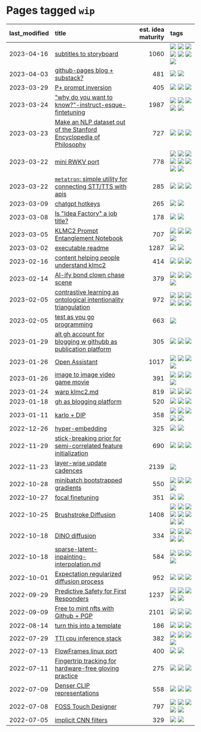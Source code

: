 # Pages tagged `wip`

|last_modified|title|est. idea maturity|tags
|:---|:---|---:|:---|
|2023-04-16|[subtitles to storyboard](../subtitles-to-storyboard.md)|1060|[![](https://img.shields.io/badge/tag-accessibility-35d420)](../tags/accessibility.md) [![](https://img.shields.io/badge/tag-animation-f14da)](../tags/animation.md) [![](https://img.shields.io/badge/tag-completed-1614f8)](../tags/completed.md) [![](https://img.shields.io/badge/tag-opensource-3a9a4f)](../tags/opensource.md) [![](https://img.shields.io/badge/tag-prompting-ea1833)](../tags/prompting.md) [![](https://img.shields.io/badge/tag-tooling-5d9a82)](../tags/tooling.md) [![](https://img.shields.io/badge/tag-wip-ebbec3)](../tags/wip.md)|
|2023-04-03|[github-pages blog + substack?](../gh-pages-blog-plus-substack.md)|481|[![](https://img.shields.io/badge/tag-tooling-5d9a82)](../tags/tooling.md) [![](https://img.shields.io/badge/tag-wip-ebbec3)](../tags/wip.md)|
|2023-03-29|[P+ prompt inversion](../p_plus_inversion.md)|405|[![](https://img.shields.io/badge/tag-prompting-ea1833)](../tags/prompting.md) [![](https://img.shields.io/badge/tag-tooling-5d9a82)](../tags/tooling.md) [![](https://img.shields.io/badge/tag-wip-ebbec3)](../tags/wip.md)|
|2023-03-24|["why do you want to know?"-instruct-esque-fintetuning](../whydoyouwantoknow.md)|1987|[![](https://img.shields.io/badge/tag-aiethics-112e27)](../tags/aiethics.md) [![](https://img.shields.io/badge/tag-alignment-da6994)](../tags/alignment.md) [![](https://img.shields.io/badge/tag-dialogue-d5f6c6)](../tags/dialogue.md) [![](https://img.shields.io/badge/tag-models-77a0)](../tags/models.md) [![](https://img.shields.io/badge/tag-wip-ebbec3)](../tags/wip.md)|
|2023-03-23|[Make an NLP dataset out of the Stanford Encyclopedia of Philosophy](../sep_dataset.md)|727|[![](https://img.shields.io/badge/tag-dataset-aa21fc)](../tags/dataset.md) [![](https://img.shields.io/badge/tag-publication-4db4d2)](../tags/publication.md) [![](https://img.shields.io/badge/tag-wip-ebbec3)](../tags/wip.md)|
|2023-03-22|[mini RWKV port](../rust_rwkv.md)|778|[![](https://img.shields.io/badge/tag-RNN-22d494)](../tags/RNN.md) [![](https://img.shields.io/badge/tag-completed-1614f8)](../tags/completed.md) [![](https://img.shields.io/badge/tag-experimental-997e5)](../tags/experimental.md) [![](https://img.shields.io/badge/tag-ggml-90446b)](../tags/ggml.md) [![](https://img.shields.io/badge/tag-mobilenet-35d2ce)](../tags/mobilenet.md) [![](https://img.shields.io/badge/tag-model_compression-8e95e2)](../tags/model_compression.md) [![](https://img.shields.io/badge/tag-tooling-5d9a82)](../tags/tooling.md) [![](https://img.shields.io/badge/tag-wip-ebbec3)](../tags/wip.md)|
|2023-03-22|[`metatron`: simple utility for connecting STT/TTS with apis](../metatron.md)|285|[![](https://img.shields.io/badge/tag-accessibility-35d420)](../tags/accessibility.md) [![](https://img.shields.io/badge/tag-tooling-5d9a82)](../tags/tooling.md) [![](https://img.shields.io/badge/tag-wip-ebbec3)](../tags/wip.md)|
|2023-03-09|[chatgpt hotkeys](../chatgpt_hotkeys.md)|265|[![](https://img.shields.io/badge/tag-tooling-5d9a82)](../tags/tooling.md) [![](https://img.shields.io/badge/tag-wip-ebbec3)](../tags/wip.md)|
|2023-03-08|[Is "Idea Factory" a job title?](../idea_factory.md)|178|[![](https://img.shields.io/badge/tag-meta-e3be61)](../tags/meta.md) [![](https://img.shields.io/badge/tag-wip-ebbec3)](../tags/wip.md)|
|2023-03-05|[KLMC2 Prompt Entanglement Notebook](../klmc2-prompt-entanglement.md)|707|[![](https://img.shields.io/badge/tag-meta-e3be61)](../tags/meta.md) [![](https://img.shields.io/badge/tag-prompting-ea1833)](../tags/prompting.md) [![](https://img.shields.io/badge/tag-tooling-5d9a82)](../tags/tooling.md) [![](https://img.shields.io/badge/tag-wip-ebbec3)](../tags/wip.md)|
|2023-03-02|[executable readme](../executable_readme.md)|1287|[![](https://img.shields.io/badge/tag-tooling-5d9a82)](../tags/tooling.md) [![](https://img.shields.io/badge/tag-wip-ebbec3)](../tags/wip.md)|
|2023-02-16|[content helping people understand klmc2](../explaining_klmc2.md)|414|[![](https://img.shields.io/badge/tag-meta-e3be61)](../tags/meta.md) [![](https://img.shields.io/badge/tag-tooling-5d9a82)](../tags/tooling.md) [![](https://img.shields.io/badge/tag-wip-ebbec3)](../tags/wip.md)|
|2023-02-14|[AI-ify bond clown chase scene](../bond_clown_chase_scene.md)|379|[![](https://img.shields.io/badge/tag-animation-f14da)](../tags/animation.md) [![](https://img.shields.io/badge/tag-experimental-997e5)](../tags/experimental.md) [![](https://img.shields.io/badge/tag-foundation-48fb29)](../tags/foundation.md) [![](https://img.shields.io/badge/tag-wip-ebbec3)](../tags/wip.md)|
|2023-02-05|[contrastive learning as ontological intentionality triangulation](../contrastive_learning_as_ontological_intentionality_triangulation.md)|972|[![](https://img.shields.io/badge/tag-meta-e3be61)](../tags/meta.md) [![](https://img.shields.io/badge/tag-philosophy-496a1)](../tags/philosophy.md) [![](https://img.shields.io/badge/tag-semiotics-683f3)](../tags/semiotics.md) [![](https://img.shields.io/badge/tag-synesthesia-96bcc)](../tags/synesthesia.md) [![](https://img.shields.io/badge/tag-theory-77485f)](../tags/theory.md) [![](https://img.shields.io/badge/tag-wip-ebbec3)](../tags/wip.md)|
|2023-02-05|[test as you go programming](../adhd_test_as_you_go.md)|663|[![](https://img.shields.io/badge/tag-wip-ebbec3)](../tags/wip.md)|
|2023-01-29|[alt gh account for blogging w githubb as publication platform](../alt_gh_account_for_blogging.md)|305|[![](https://img.shields.io/badge/tag-MILESTONE_POC-e6ab9)](../tags/MILESTONE_POC.md) [![](https://img.shields.io/badge/tag-publication-4db4d2)](../tags/publication.md) [![](https://img.shields.io/badge/tag-wip-ebbec3)](../tags/wip.md)|
|2023-01-26|[Open Assistant](../open-assistant.md)|1017|[![](https://img.shields.io/badge/tag-accessibility-35d420)](../tags/accessibility.md) [![](https://img.shields.io/badge/tag-publicgood-12eec5)](../tags/publicgood.md) [![](https://img.shields.io/badge/tag-stability-9c3a4a)](../tags/stability.md) [![](https://img.shields.io/badge/tag-wip-ebbec3)](../tags/wip.md)|
|2023-01-26|[image to image video game movie](../img2img_video_game_movie.md)|391|[![](https://img.shields.io/badge/tag-animation-f14da)](../tags/animation.md) [![](https://img.shields.io/badge/tag-prompting-ea1833)](../tags/prompting.md) [![](https://img.shields.io/badge/tag-tooling-5d9a82)](../tags/tooling.md) [![](https://img.shields.io/badge/tag-wip-ebbec3)](../tags/wip.md)|
|2023-01-24|[warp klmc2.md](../warp_klmc2.md)|819|[![](https://img.shields.io/badge/tag-animation-f14da)](../tags/animation.md) [![](https://img.shields.io/badge/tag-tooling-5d9a82)](../tags/tooling.md) [![](https://img.shields.io/badge/tag-wip-ebbec3)](../tags/wip.md)|
|2023-01-18|[gh as blogging platform](../gh_as_blogging_platform.md)|520|[![](https://img.shields.io/badge/tag-publication-4db4d2)](../tags/publication.md) [![](https://img.shields.io/badge/tag-tooling-5d9a82)](../tags/tooling.md) [![](https://img.shields.io/badge/tag-wip-ebbec3)](../tags/wip.md)|
|2023-01-11|[karlo + DIP](../karlo-dip.md)|358|[![](https://img.shields.io/badge/tag-deepimageprior-2c91b4)](../tags/deepimageprior.md) [![](https://img.shields.io/badge/tag-experimental-997e5)](../tags/experimental.md) [![](https://img.shields.io/badge/tag-imagegeneration-d2ea1b)](../tags/imagegeneration.md) [![](https://img.shields.io/badge/tag-prior-dce8fa)](../tags/prior.md) [![](https://img.shields.io/badge/tag-wip-ebbec3)](../tags/wip.md)|
|2022-12-26|[hyper-embedding](../hyperembedding.md)|325|[![](https://img.shields.io/badge/tag-experimental-997e5)](../tags/experimental.md) [![](https://img.shields.io/badge/tag-wip-ebbec3)](../tags/wip.md)|
|2022-11-29|[stick-breaking prior for semi-correlated feature initialization](../stickbreaking-init.md)|690|[![](https://img.shields.io/badge/tag-experimental-997e5)](../tags/experimental.md) [![](https://img.shields.io/badge/tag-modeling-b08442)](../tags/modeling.md) [![](https://img.shields.io/badge/tag-wip-ebbec3)](../tags/wip.md)|
|2022-11-23|[layer-wise update cadences](../layer-wise-update-cadences.md)|2139|[![](https://img.shields.io/badge/tag-wip-ebbec3)](../tags/wip.md)|
|2022-10-28|[minibatch bootstrapped gradients](../minibatch-bootstrapped-gradients.md)|550|[![](https://img.shields.io/badge/tag-experimental-997e5)](../tags/experimental.md) [![](https://img.shields.io/badge/tag-optimization-394ee4)](../tags/optimization.md) [![](https://img.shields.io/badge/tag-training-8fb3d)](../tags/training.md) [![](https://img.shields.io/badge/tag-wip-ebbec3)](../tags/wip.md)|
|2022-10-27|[focal finetuning](../focal_finetuning.md)|351|[![](https://img.shields.io/badge/tag-tooling-5d9a82)](../tags/tooling.md) [![](https://img.shields.io/badge/tag-wip-ebbec3)](../tags/wip.md)|
|2022-10-25|[Brushstroke Diffusion](../brushstroke-diffusion.md)|1408|[![](https://img.shields.io/badge/tag-artisticstyletransfer-d5ffe)](../tags/artisticstyletransfer.md) [![](https://img.shields.io/badge/tag-creativity-a68128)](../tags/creativity.md) [![](https://img.shields.io/badge/tag-deepgenerativemodeling-b4243e)](../tags/deepgenerativemodeling.md) [![](https://img.shields.io/badge/tag-experimental-997e5)](../tags/experimental.md) [![](https://img.shields.io/badge/tag-imageprocessing-b7fb0)](../tags/imageprocessing.md) [![](https://img.shields.io/badge/tag-modeltraining-b25b5)](../tags/modeltraining.md) [![](https://img.shields.io/badge/tag-painting-76bb24)](../tags/painting.md) [![](https://img.shields.io/badge/tag-wip-ebbec3)](../tags/wip.md)|
|2022-10-18|[DINO diffusion](../DINO-diffusion.md)|334|[![](https://img.shields.io/badge/tag-completed-1614f8)](../tags/completed.md) [![](https://img.shields.io/badge/tag-experimental-997e5)](../tags/experimental.md) [![](https://img.shields.io/badge/tag-nerf-e9b626)](../tags/nerf.md) [![](https://img.shields.io/badge/tag-tooling-5d9a82)](../tags/tooling.md) [![](https://img.shields.io/badge/tag-wip-ebbec3)](../tags/wip.md)|
|2022-10-18|[sparse-latent-inpainting-interpolation.md](../sparse-latent-inpainting-interpolation.md)|584|[![](https://img.shields.io/badge/tag-animation-f14da)](../tags/animation.md) [![](https://img.shields.io/badge/tag-prompting-ea1833)](../tags/prompting.md) [![](https://img.shields.io/badge/tag-tooling-5d9a82)](../tags/tooling.md) [![](https://img.shields.io/badge/tag-wip-ebbec3)](../tags/wip.md)|
|2022-10-01|[Expectation regularized diffusion process](../expectation-regularized-diffusion.md)|952|[![](https://img.shields.io/badge/tag-experimental-997e5)](../tags/experimental.md) [![](https://img.shields.io/badge/tag-stability-9c3a4a)](../tags/stability.md) [![](https://img.shields.io/badge/tag-wip-ebbec3)](../tags/wip.md)|
|2022-09-29|[Predictive Safety for First Responders](../safety-officer.md)|1237|[![](https://img.shields.io/badge/tag-completed-1614f8)](../tags/completed.md) [![](https://img.shields.io/badge/tag-dataset-aa21fc)](../tags/dataset.md) [![](https://img.shields.io/badge/tag-publication-4db4d2)](../tags/publication.md) [![](https://img.shields.io/badge/tag-publicgood-12eec5)](../tags/publicgood.md) [![](https://img.shields.io/badge/tag-wip-ebbec3)](../tags/wip.md)|
|2022-09-09|[Free to mint nfts with Github + PGP](../free-to-mint-nfts_git_plus_pgp.md)|2101|[![](https://img.shields.io/badge/tag-publicgood-12eec5)](../tags/publicgood.md) [![](https://img.shields.io/badge/tag-tooling-5d9a82)](../tags/tooling.md) [![](https://img.shields.io/badge/tag-wip-ebbec3)](../tags/wip.md)|
|2022-08-14|[turn this into a template](../benchwarmers-template.md)|186|[![](https://img.shields.io/badge/tag-meta-e3be61)](../tags/meta.md) [![](https://img.shields.io/badge/tag-tooling-5d9a82)](../tags/tooling.md) [![](https://img.shields.io/badge/tag-wip-ebbec3)](../tags/wip.md)|
|2022-07-29|[TTI cpu inference stack](../TTI-cpu-inference-stack.md)|382|[![](https://img.shields.io/badge/tag-accessibility-35d420)](../tags/accessibility.md) [![](https://img.shields.io/badge/tag-stability-9c3a4a)](../tags/stability.md) [![](https://img.shields.io/badge/tag-tooling-5d9a82)](../tags/tooling.md) [![](https://img.shields.io/badge/tag-wip-ebbec3)](../tags/wip.md)|
|2022-07-13|[FlowFrames linux port](../flowframes-linux-port.md)|400|[![](https://img.shields.io/badge/tag-tooling-5d9a82)](../tags/tooling.md) [![](https://img.shields.io/badge/tag-wip-ebbec3)](../tags/wip.md)|
|2022-07-11|[Fingertrip tracking for hardware-free gloving practice](../fingertrip_tracking_for_hardware_free_gloveing_practice.md)|275|[![](https://img.shields.io/badge/tag-experimental-997e5)](../tags/experimental.md) [![](https://img.shields.io/badge/tag-tooling-5d9a82)](../tags/tooling.md) [![](https://img.shields.io/badge/tag-wip-ebbec3)](../tags/wip.md)|
|2022-07-09|[Denser CLIP representations](../denser-CLIP.md)|558|[![](https://img.shields.io/badge/tag-experimental-997e5)](../tags/experimental.md) [![](https://img.shields.io/badge/tag-tooling-5d9a82)](../tags/tooling.md) [![](https://img.shields.io/badge/tag-wip-ebbec3)](../tags/wip.md)|
|2022-07-08|[FOSS Touch Designer](../FOSS_touch_designer.md)|797|[![](https://img.shields.io/badge/tag-alignment-da6994)](../tags/alignment.md) [![](https://img.shields.io/badge/tag-animation-f14da)](../tags/animation.md) [![](https://img.shields.io/badge/tag-publicgood-12eec5)](../tags/publicgood.md) [![](https://img.shields.io/badge/tag-tooling-5d9a82)](../tags/tooling.md) [![](https://img.shields.io/badge/tag-wip-ebbec3)](../tags/wip.md)|
|2022-07-05|[implicit CNN filters](../implicit-cnn-filters.md)|329|[![](https://img.shields.io/badge/tag-experimental-997e5)](../tags/experimental.md) [![](https://img.shields.io/badge/tag-wip-ebbec3)](../tags/wip.md)|